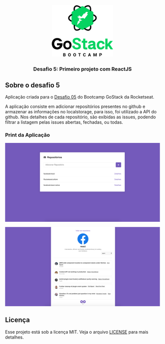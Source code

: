 <h1 align="center">
  <img alt="GoStack" title="GoStack" src=".github/logoGoStack.png" width="200px" />
</h1>

<h3 align="center">
  Desafio 5: Primeiro projeto com ReactJS
</h3>

## Sobre o desafio 5

Aplicação criada para o [Desafio 05](https://github.com/Rocketseat/bootcamp-gostack-desafio-05#desafio-05-aplica%C3%A7%C3%A3o-com-reactjs) do Bootcamp GoStack da Rocketseat.

A aplicação consiste em adicionar repositórios presentes no github e armazenar as informações no localstorage, para isso, foi utilizado a API do github. Nos detalhes de cada repositório, são exibidas as issues, podendo filtrar a listagem pelas issues abertas, fechadas, ou todas.


### Print da Aplicação

![page](.github/printIndex.png)

![page](.github/printRepository.png)

## Licença

Esse projeto está sob a licença MIT. Veja o arquivo [LICENSE](LICENSE) para mais detalhes.
